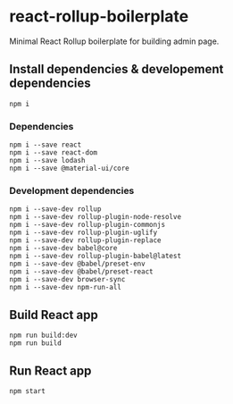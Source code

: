 # react-rollup-boilerplate
Minimal React Rollup boilerplate for building admin page. 


## Install dependencies & developement dependencies
```
npm i
```


### Dependencies
```
npm i --save react
npm i --save react-dom
npm i --save lodash
npm i --save @material-ui/core
```

### Development dependencies
```
npm i --save-dev rollup
npm i --save-dev rollup-plugin-node-resolve
npm i --save-dev rollup-plugin-commonjs
npm i --save-dev rollup-plugin-uglify
npm i --save-dev rollup-plugin-replace
npm i --save-dev babel@core
npm i --save-dev rollup-plugin-babel@latest
npm i --save-dev @babel/preset-env
npm i --save-dev @babel/preset-react
npm i --save-dev browser-sync
npm i --save-dev npm-run-all
```

## Build React app
```
npm run build:dev
npm run build
```

## Run React app
```
npm start
```